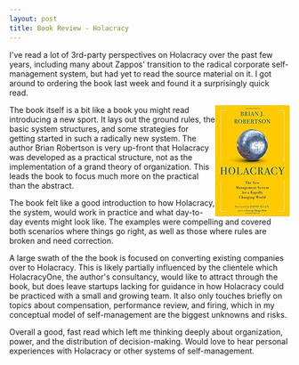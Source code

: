 ```yaml
---
layout: post
title: Book Review - Holacracy
---
```


I've read a lot of 3rd-party perspectives on Holacracy over the past few years, including many about Zappos' transition to the radical corporate self-management system, but had yet to read the source material on it. I got around to ordering the book last week and found it a surprisingly quick read.

<img alt="Holacracy Cover" src="/images/holocracy.jpg" align="right"/>

The book itself is a bit like a book you might read introducing a new sport. It lays out the ground rules, the basic system structures, and some strategies for getting started in such a radically new system. The author Brian Robertson is very up-front that Holacracy was developed as a practical structure, not as the implementation of a grand theory of organization. This leads the book to focus much more on the practical than the abstract.

The book felt like a good introduction to how Holacracy, the system, would work in practice and what day-to-day events might look like. The examples were compelling and covered both scenarios where things go right, as well as those where rules are broken and need correction.

A large swath of the the book is focused on converting existing companies over to Holacracy. This is likely partially influenced by the clientele which HolacracyOne, the author's consultancy, would like to attract through the book, but does leave startups lacking for guidance in how Holacracy could be practiced with a small and growing team. It also only touches briefly on topics about compensation, performance review, and firing, which in my conceptual model of self-management are the biggest unknowns and risks.

Overall a good, fast read which left me thinking deeply about organization, power, and the distribution of decision-making. Would love to hear personal experiences with Holacracy or other systems of self-management.
